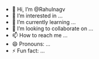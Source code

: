 - 👋 Hi, I’m @Rahulnagv
- 👀 I’m interested in ...
- 🌱 I’m currently learning ...
- 💞️ I’m looking to collaborate on ...
- 📫 How to reach me ...
- 😄 Pronouns: ...
- ⚡ Fun fact: ...

<!---
Rahulnagv/Rahulnagv is a ✨ special ✨ repository because its `README.md` (this file) appears on your GitHub profile.
You can click the Preview link to take a look at your changes.
--->
